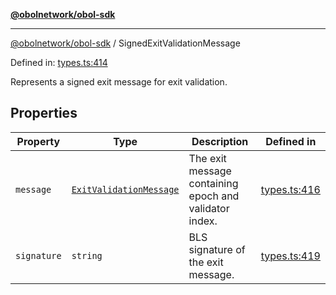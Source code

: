 [**@obolnetwork/obol-sdk**](../index.md)

***

[@obolnetwork/obol-sdk](../index.md) / SignedExitValidationMessage

Defined in: [types.ts:414](https://github.com/ObolNetwork/obol-sdk/blob/d77f4594233f658ddb52882926187420144e316d/src/types.ts#L414)

Represents a signed exit message for exit validation.

## Properties

| Property | Type | Description | Defined in |
| ------ | ------ | ------ | ------ |
| <a id="message"></a> `message` | [`ExitValidationMessage`](ExitValidationMessage.md) | The exit message containing epoch and validator index. | [types.ts:416](https://github.com/ObolNetwork/obol-sdk/blob/d77f4594233f658ddb52882926187420144e316d/src/types.ts#L416) |
| <a id="signature"></a> `signature` | `string` | BLS signature of the exit message. | [types.ts:419](https://github.com/ObolNetwork/obol-sdk/blob/d77f4594233f658ddb52882926187420144e316d/src/types.ts#L419) |
